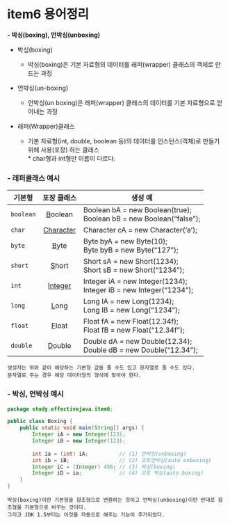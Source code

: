 # item6 용어정리

**- 박싱(boxing), 언박싱(unboxing)**
* 박싱(boxing)
	-   박싱(boxing)은 기본 자료형의 데이터를 래퍼(wrapper) 클래스의 객체로 만드는 과정

* 언박싱(un-boxing)
	-  언박싱(un boxing)은 래퍼(wrapper) 클래스의 데이터를 기본 자료형으로 얻어내는 과정

* 래퍼(Wrapper)클래스
	-  기본 자료형(int, double, boolean 등)의 데이터를 인스턴스(객체)로 만들기 위해 사용(포장) 하는 클래스<br/>* char형과 int형만 이름이 다르다.


### - 래퍼클래스 예시

| 기본형 | 포장 클래스 | 생성 예 |
|---|:---:|---|
| `boolean` | [B]()oolean | Boolean bA = new Boolean(true);<br/>Boolean bB = new Boolean(“false”); |
| `char` | [Character]() | Character cA = new Character(‘a’); |
| `byte` | [B]()yte | Byte byA = new Byte(10);<br/> Byte byB = new Byte(“127”); |
| `short` | [S]()hort | Short sA = new Short(1234);<br/>Short sB = new Short(“1234”); |
| `int` | [Integer]() | Integer iA = new Integer(1234);<br/>Integer iB = new Integer(“1234”); |
| `long` | [L]()ong | Long lA = new Long(1234);<br/>Long lB = new Long(“1234”); |
| `float` | [F]()loat | Float fA = new Float(12.34f);<br/>Float fB = new Float(“12.34f”); |
| `double` | [D]()ouble | Double dA = new Double(12.34);<br/>Double dB = new Double(“12.34”); |
    생성자는 위와 같이 해당하는 기본형 값을 줄 수도 있고 문자열로 줄 수도 있다.
    문자열로 주는 경우 해당 데이터형의 형식에 맞아야 한다.


### - 박싱, 언박싱 예시
```java
package study.effectivejava.item6;

public class Boxing {
	public static void main(String[] args) {
		Integer iA = new Integer(123);
		Integer iB = new Integer(123);
		
		int ia = (int) iA;			// (1) 언박싱(unboxing)
		int ib = iB;				// (2) 오토언박싱(auto unboxing)
		Integer iC = (Integer) 456;	// (3) 박싱(boxing)
		Integer iD = ia;			// (4) 오토 박싱(auto boxing)
	}
}
```
    박싱(boxing)이란 기본형을 참조형으로 변환하는 것이고 언박싱(unboxing)이란 반대로 참조형을 기본형으로 바꾸는 것이다.
    그리고 JDK 1.5부터는 이것을 자동으로 해주는 기능이 추가되었다.
